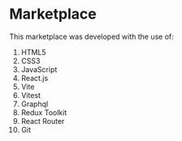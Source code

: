 # Marketplace

This marketplace was developed with the use of:
1. HTML5
2. CSS3
3. JavaScript
4. React.js
5. Vite
6. Vitest
7. Graphql
8. Redux Toolkit
9. React Router
10. Git